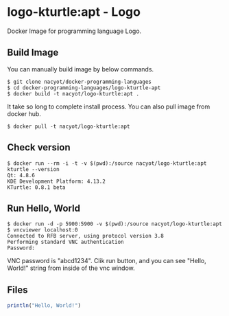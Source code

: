 # logo-kturtle:apt - Logo

Docker Image for programming language Logo.

## Build Image

You can manually build image by below commands.

```
$ git clone nacyot/docker-programming-languages
$ cd docker-programming-languages/logo-kturtle-apt
$ docker build -t nacyot/logo-kturtle:apt .
```

It take so long to complete install process. You can also pull image from docker hub.

```
$ docker pull -t nacyot/logo-kturtle:apt
```

## Check version

```
$ docker run --rm -i -t -v $(pwd):/source nacyot/logo-kturtle:apt kturtle --version
Qt: 4.8.6
KDE Development Platform: 4.13.2
KTurtle: 0.8.1 beta
```

## Run Hello, World

```
$ docker run -d -p 5900:5900 -v $(pwd):/source nacyot/logo-kturtle:apt
$ vncviewer localhost:0
Connected to RFB server, using protocol version 3.8
Performing standard VNC authentication
Password: 
```

VNC password is "abcd1234". Clik run button, and you can see "Hello, World!" string from inside of the vnc window.

## Files

```julia
println("Hello, World!")
```
